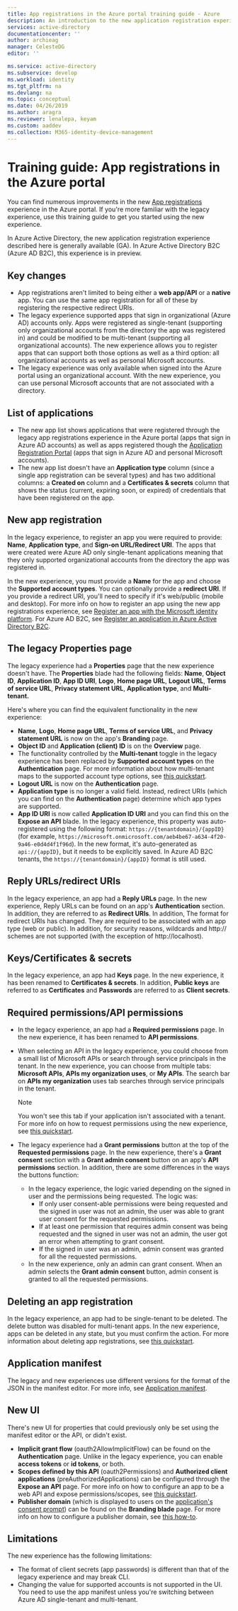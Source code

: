 ```yaml
---
title: App registrations in the Azure portal training guide - Azure
description: An introduction to the new application registration experience in the Microsoft identity platform.
services: active-directory
documentationcenter: ''
author: archieag
manager: CelesteDG
editor: ''

ms.service: active-directory
ms.subservice: develop
ms.workload: identity
ms.tgt_pltfrm: na
ms.devlang: na
ms.topic: conceptual
ms.date: 04/26/2019
ms.author: aragra
ms.reviewer: lenalepa, keyam
ms.custom: aaddev
ms.collection: M365-identity-device-management
---
```


# Training guide: App registrations in the Azure portal

You can find numerous improvements in the new [App registrations](https://go.microsoft.com/fwlink/?linkid=2083908) experience in the Azure portal. If you're more familiar with the legacy experience, use this training guide to get you started using the new experience.

In Azure Active Directory, the new application registration experience described here is generally available (GA). In Azure Active Directory B2C (Azure AD B2C), this experience is in preview.

## Key changes

- App registrations aren't limited to being either a **web app/API** or a **native** app. You can use the same app registration for all of these by registering the respective redirect URIs.
- The legacy experience supported apps that sign in organizational (Azure AD) accounts only. Apps were registered as single-tenant (supporting only organizational accounts from the directory the app was registered in) and could be modified to be multi-tenant (supporting all organizational accounts). The new experience allows you to register apps that can support both those options as well as a third option: all organizational accounts as well as personal Microsoft accounts.
- The legacy experience was only available when signed into the Azure portal using an organizational account. With the new experience, you can use personal Microsoft accounts that are not associated with a directory.

## List of applications

- The new app list shows applications that were registered through the legacy app registrations experience in the Azure portal (apps that sign in Azure AD accounts) as well as apps registered though the [Application Registration Portal](https://apps.dev.microsoft.com/) (apps that sign in Azure AD and personal Microsoft accounts).
- The new app list doesn't have an **Application type** column (since a single app registration can be several types) and has two additional columns: a **Created on** column and a **Certificates & secrets** column that shows the status (current, expiring soon, or expired) of credentials that have been registered on the app.

## New app registration

In the legacy experience, to register an app you were required to provide: **Name**, **Application type**, and **Sign-on URL/Redirect URI**. The apps that were created were Azure AD only single-tenant applications meaning that they only supported organizational accounts from the directory the app was registered in.

In the new experience, you must provide a **Name** for the app and choose the **Supported account types**. You can optionally provide a **redirect URI**. If you provide a redirect URI, you'll need to specify if it's web/public (mobile and desktop). For more info on how to register an app using the new app registrations experience, see [Register an app with the Microsoft identity platform](quickstart-register-app.md). For Azure AD B2C, see [Register an application in Azure Active Directory B2C](../../active-directory-b2c/tutorial-register-applications.md).

## The legacy Properties page

The legacy experience had a **Properties** page that the new experience doesn't have. The **Properties** blade had the following fields: **Name**, **Object ID**, **Application ID**, **App ID URI**, **Logo**, **Home page URL**, **Logout URL**, **Terms of service URL**, **Privacy statement URL**, **Application type**, and **Multi-tenant.**

Here's where you can find the equivalent functionality in the new experience:

- **Name**, **Logo**, **Home page URL**, **Terms of service URL**, and **Privacy statement URL** is now on the app's **Branding** page.
- **Object ID** and **Application (client) ID** is on the **Overview** page.
- The functionality controlled by the **Multi-tenant** toggle in the legacy experience has been replaced by **Supported account types** on the **Authentication** page. For more information about how multi-tenant maps to the supported account type options, see [this quickstart](quickstart-modify-supported-accounts.md).
- **Logout URL** is now on the **Authentication** page.
- **Application type** is no longer a valid field. Instead, redirect URIs (which you can find on the **Authentication** page) determine which app types are supported.
- **App ID URI** is now called **Application ID URI** and you can find this on the **Expose an API** blade. In the legacy experience, this property was auto-registered using the following format: `https://{tenantdomain}/{appID}` (for example, `https://microsoft.onmicrosoft.com/aeb4be67-a634-4f20-9a46-e0d4d4f1f96d`). In the new format, it's auto-generated as `api://{appID}`, but it needs to be explicitly saved. In Azure AD B2C tenants, the `https://{tenantdomain}/{appID}` format is still used.

## Reply URLs/redirect URls

In the legacy experience, an app had a **Reply URLs** page. In the new experience, Reply URLs can be found on an app's **Authentication** section. In addition, they are referred to as **Redirect URIs**. In addition, The format for redirect URIs has changed. They are required to be associated with an app type (web or public). In addition, for security reasons, wildcards and http:// schemes are not supported (with the exception of http://localhost).

## Keys/Certificates & secrets

In the legacy experience, an app had **Keys** page. In the new experience, it has been renamed to **Certificates & secrets**. In addition, **Public keys** are referred to as **Certificates** and **Passwords** are referred to as **Client secrets**.

## Required permissions/API permissions

- In the legacy experience, an app had a **Required permissions** page. In the new experience, it has been renamed to **API permissions**.
- When selecting an API in the legacy experience, you could choose from a small list of Microsoft APIs or search through service principals in the tenant. In the new experience, you can choose from multiple tabs: **Microsoft APIs**, **APIs my organization uses**, or **My APIs**. The search bar on **APIs my organization** uses tab searches through service principals in the tenant.

   > [!NOTE]
   > You won't see this tab if your application isn't associated with a tenant. For more info on how to request permissions using the new experience, see [this quickstart](quickstart-configure-app-access-web-apis.md).

- The legacy experience had a **Grant permissions** button at the top of the **Requested permissions** page. In the new experience, there's a **Grant consent** section with a **Grant admin consent** button on an app's **API permissions** section. In addition, there are some differences in the ways the buttons function:
   - In the legacy experience, the logic varied depending on the signed in user and the permissions being requested. The logic was:
      - If only user consent-able permissions were being requested and the signed in user was not an admin, the user was able to grant user consent for the requested permissions.
      - If at least one permission that requires admin consent was being requested and the signed in user was not an admin, the user got an error when attempting to grant consent.
      - If the signed in user was an admin, admin consent was granted for all the requested permissions.
   - In the new experience, only an admin can grant consent. When an admin selects the **Grant admin consent** button, admin consent is granted to all the requested permissions.

## Deleting an app registration

In the legacy experience, an app had to be single-tenant to be deleted. The delete button was disabled for multi-tenant apps. In the new experience, apps can be deleted in any state, but you must confirm the action. For more information about deleting app registrations, see [this quickstart](quickstart-remove-app.md).

## Application manifest

The legacy and new experiences use different versions for the format of the JSON in the manifest editor. For more info, see [Application manifest](reference-app-manifest.md).

## New UI

There's new UI for properties that could previously only be set using the manifest editor or the API, or didn't exist.

- **Implicit grant flow** (oauth2AllowImplicitFlow) can be found on the **Authentication** page. Unlike in the legacy experience, you can enable **access tokens** or **id tokens**, or both.
- **Scopes defined by this API** (oauth2Permissions) and **Authorized client applications** (preAuthorizedApplications) can be configured through the **Expose an API** page. For more info on how to configure an app to be a web API and expose permissions/scopes, see [this quickstart](quickstart-configure-app-expose-web-apis.md).
- **Publisher domain** (which is displayed to users on the [application's consent prompt](application-consent-experience.md)) can be found on the **Branding blade** page. For more info on how to configure a publisher domain, see [this how-to](howto-configure-publisher-domain.md).

## Limitations

The new experience has the following limitations:

- The format of client secrets (app passwords) is different than that of the legacy experience and may break CLI.
- Changing the value for supported accounts is not supported in the UI. You need to use the app manifest unless you're switching between Azure AD single-tenant and multi-tenant.
